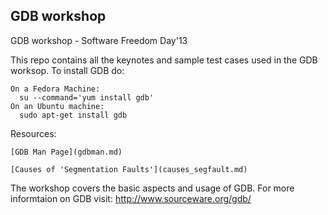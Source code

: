 GDB workshop
------------

GDB workshop - Software Freedom Day'13

This repo contains all the keynotes and sample test cases used in the GDB worksop. To install GDB do:

    On a Fedora Machine:
      su --command='yum install gdb'
    On an Ubuntu machine:
      sudo apt-get install gdb
    
Resources:

    [GDB Man Page](gdbman.md)

    [Causes of 'Segmentation Faults'](causes_segfault.md)

The workshop covers the basic aspects and usage of GDB. For more informtaion on GDB visit: http://www.sourceware.org/gdb/
